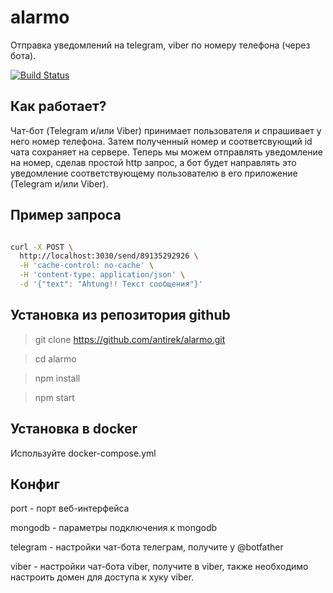 # alarmo

Отправка уведомлений на telegram, viber по номеру телефона (через бота).

[![Build Status](https://travis-ci.org/antirek/alarmo.svg?branch=master)](https://travis-ci.org/antirek/alarmo)

## Как работает?

Чат-бот (Telegram и/или Viber) принимает пользователя и спрашивает у него номер телефона. Затем полученный номер и соответсвующий id чата сохраняет на сервере. Теперь мы можем отправлять уведомление на номер, сделав простой http запрос, а бот будет направлять это уведомление соответствующему пользователю в его приложение (Telegram и/или Viber).


## Пример запроса

`````sh

curl -X POST \
  http://localhost:3030/send/89135292926 \
  -H 'cache-control: no-cache' \
  -H 'content-type: application/json' \
  -d '{"text": "Ahtung!! Текст сообщения"}'

`````  


## Установка из репозитория github


> git clone https://github.com/antirek/alarmo.git

> cd alarmo

> npm install

> npm start


## Установка в docker

Используйте docker-compose.yml



## Конфиг

port - порт веб-интерфейса

mongodb - параметры подключения к mongodb

telegram - настройки чат-бота телеграм, получите у @botfather

viber - настройки чат-бота viber, получите в viber, также необходимо настроить домен для доступа к хуку viber.
